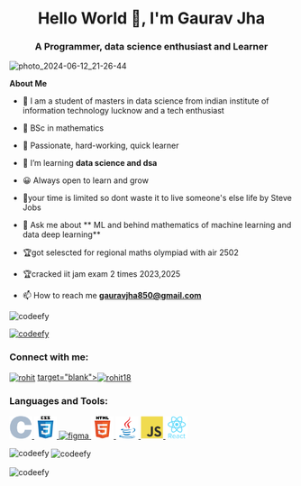 <h1 align="center">Hello World 👋, I'm Gaurav Jha</h1>
<h3 align="center">A Programmer, data science enthusiast and Learner </h3>
<!--<img align="right" alt="Coding" width="400" src=""> -->

![photo_2024-06-12_21-26-44](https://github.com/codeefy/codeefy/assets/164794013/eded0fd1-a199-4a93-80d9-18036c6a68ef)


**About Me**        
- 🌱 I am a student of masters in data science from indian institute of information technology lucknow and a tech enthusiast
- 🌱 BSc in mathematics   
- 🚀 Passionate, hard-working, quick learner
- 🌱 I’m learning **data science and dsa**
- 😀 Always open to learn and grow
- 🚀your time is limited so dont waste it to live someone's else life by Steve Jobs 
- 💬 Ask me about ** ML and behind mathematics of machine learning and data deep learning**
- 🏆got selescted for regional maths olympiad with air 2502
- 🏆cracked iit jam exam 2 times 2023,2025

- 📫 How to reach me **gauravjha850@gmail.com**

<p align="left"> <img src="https://komarev.com/ghpvc/?username=codeefy&label=Profile%20views&color=0e75b6&style=flat" alt="codeefy" /> </p>

<p align="left"> <a href="https://github.com/ryo-ma/github-profile-trophy"><img src="https://github-profile-trophy.vercel.app/?username=codeefy" alt="codeefy" /></a> </p>


<h3 align="left">Connect with me:</h3>
<p align="left">
<a href="https://x.com/immmrohit" target="blank"><img align="center" src="https://raw.githubusercontent.com/rahuldkjain/github-profile-readme-generator/master/src/images/icons/Social/twitter.svg" alt="rohit" height="30" width="40" /></a>
<a href=www.linkedin.com/in/gaurav-jha-8a0a8621b

 target="blank"><img align="center" src="https://raw.githubusercontent.com/rahuldkjain/github-profile-readme-generator/master/src/images/icons/Social/linked-in-alt.svg" alt="rohit18" height="30" width="40" /></a>
</p>

<h3 align="left">Languages and Tools:</h3>
<p align="left"> <a href="https://www.cprogramming.com/" target="_blank" rel="noreferrer"> <img src="https://raw.githubusercontent.com/devicons/devicon/master/icons/c/c-original.svg" alt="c" width="40" height="40"/> </a> <a href="https://www.w3schools.com/css/" target="_blank" rel="noreferrer"> <img src="https://raw.githubusercontent.com/devicons/devicon/master/icons/css3/css3-original-wordmark.svg" alt="css3" width="40" height="40"/> </a> <a href="https://www.figma.com/" target="_blank" rel="noreferrer"> <img src="https://www.vectorlogo.zone/logos/figma/figma-icon.svg" alt="figma" width="40" height="40"/> </a> <a href="https://www.w3.org/html/" target="_blank" rel="noreferrer"> <img src="https://raw.githubusercontent.com/devicons/devicon/master/icons/html5/html5-original-wordmark.svg" alt="html5" width="40" height="40"/> </a> <a href="https://www.java.com" target="_blank" rel="noreferrer"> <img src="https://raw.githubusercontent.com/devicons/devicon/master/icons/java/java-original.svg" alt="java" width="40" height="40"/> </a> <a href="https://developer.mozilla.org/en-US/docs/Web/JavaScript" target="_blank" rel="noreferrer"> <img src="https://raw.githubusercontent.com/devicons/devicon/master/icons/javascript/javascript-original.svg" alt="javascript" width="40" height="40"/> </a> <a href="https://reactjs.org/" target="_blank" rel="noreferrer"> <img src="https://raw.githubusercontent.com/devicons/devicon/master/icons/react/react-original-wordmark.svg" alt="react" width="40" height="40"/> </a> </p>

<p><img align="left" src="https://github-readme-stats.vercel.app/api/top-langs?username=codeefy&show_icons=true&locale=en&layout=compact" alt="codeefy" /></p>

<p>&nbsp;<img align="center" src="https://github-readme-stats.vercel.app/api?username=codeefy&show_icons=true&locale=en" alt="codeefy" /></p>

<p><img align="center" src="https://github-readme-streak-stats.herokuapp.com/?user=codeefy&" alt="codeefy" /></p>


<!---
codeefy/codeefy is a ✨ special ✨ repository because its `README.md` (this file) appears on your GitHub profile.
You can click the Preview link to take a look at your changes.
--->
